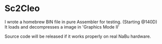 # Sc2Cleo

I wrote a homebrew BIN file in pure Assembler for testing. (Starting @140D) 
It loads and decompresses a image in 'Graphics Mode II'

Source code will be released if it works properly on real NaBu hardware.